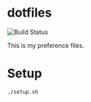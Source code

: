 dotfiles
========

![Build Status](https://travis-ci.org/moc-yuto/dotfiles.svg?branch=master)


This is my preference files.

# Setup

```
./setup.sh
```
